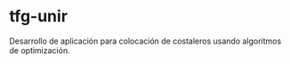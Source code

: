 # tfg-unir
Desarrollo de aplicación para colocación de costaleros usando algoritmos de optimización.
